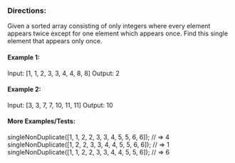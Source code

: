 ### Directions:

Given a sorted array consisting of only integers where every element appears twice 
except for one element which appears once. Find this single element that appears only once.

#### Example 1:

Input: [1, 1, 2, 3, 3, 4, 4, 8, 8]
Output: 2

#### Example 2:

Input: [3, 3, 7, 7, 10, 11, 11]
Output: 10

#### More Examples/Tests:

singleNonDuplicate([1, 1, 2, 2, 3, 3, 4, 5, 5, 6, 6]);  // => 4
singleNonDuplicate([1, 2, 2, 3, 3, 4, 4, 5, 5, 6, 6]);  // => 1
singleNonDuplicate([1, 1, 2, 2, 3, 3, 4, 4, 5, 5, 6]);  // => 6